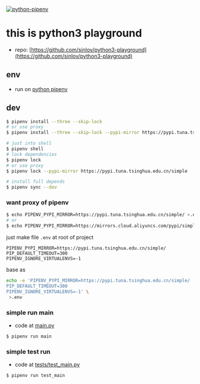 [![python-pipenv](https://github.com/sinlov/python3-playground/workflows/python-pipenv/badge.svg?branch=main)](https://github.com/sinlov/python3-playground/actions/workflows/python-pipenv.yml)

# this is python3 playground

- repo: [https://github.com/sinlov/python3-playground](https://github.com/sinlov/python3-playground)

## env

- run on [python pipenv](https://pypi.org/project/pipenv/)

## dev

```bash
$ pipenv install --three --skip-lock
# or use proxy
$ pipenv install --three --skip-lock --pypi-mirror https://pypi.tuna.tsinghua.edu.cn/simple

# just into shell
$ pipenv shell
# lock dependencies
$ pipenv lock
# or use proxy
$ pipenv lock --pypi-mirror https://pypi.tuna.tsinghua.edu.cn/simple

# install full depends
$ pipenv sync --dev
```

### want proxy of pipenv

```bash
$ echo PIPENV_PYPI_MIRROR=https://pypi.tuna.tsinghua.edu.cn/simple/ >.env
# or
$ echo PIPENV_PYPI_MIRROR=https://mirrors.cloud.aliyuncs.com/pypi/simple/ >.env
```

just make file `.env` at root of project

```env
PIPENV_PYPI_MIRROR=https://pypi.tuna.tsinghua.edu.cn/simple/
PIP_DEFAULT_TIMEOUT=300
PIPENV_IGNORE_VIRTUALENVS=-1
```
base as
```bash
echo -e 'PIPENV_PYPI_MIRROR=https://pypi.tuna.tsinghua.edu.cn/simple/
PIP_DEFAULT_TIMEOUT=300
PIPENV_IGNORE_VIRTUALENVS=-1' \
 >.env
```

### simple run main

- code at [main.py](main.py)

```bash
$ pipenv run main
```

### simple test run

- code at [tests/test_main.py](tests/test_main.py)

```bash
$ pipenv run test_main
```